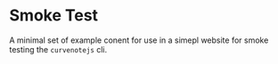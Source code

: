 # Smoke Test

A minimal set of example conent for use in a simepl website for smoke testing the `curvenotejs` cli.

